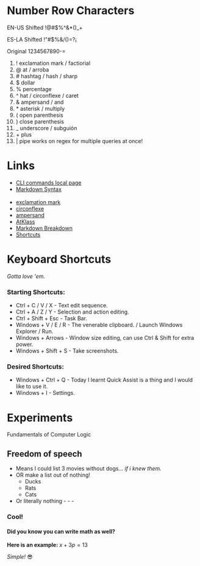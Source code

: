 # Number Row Characters
EN-US Shifted   !@#$%^&*()_+

ES-LA Shifted   !"#$%&/()=?¡

Original        1234567890-=
  1.  !  exclamation mark / factiorial
  1.  @  at / arroba
  1.  \#  hashtag  / hash  / sharp
  1.  $  dollar
  1.  %  percentage
  6.  ^  hat  /  circonflexe / caret
  7.  &  ampersand  /  and
  8.  \*  asterisk  /  multiply
  9.  (  open parenthesis
  10.  ) close parenthesis
  11.  _ underscore  /  subguión
  12.  \+ plus
  13.  | pipe works on regex for multiple queries at once!
# Links
  * [CLI commands local page](docs/cli.md)
  * [Markdown Syntax](https://daringfireball.net/projects/markdown/syntax#html)<br><br>
  * [exclamation mark](https://www.youtube.com/watch?v=dQw4w9WgXcQ)
  * [circonflexe](https://www.lawlessfrench.com/pronunciation/circumflex/)
  * [ampersand](https://en.wikipedia.org/wiki/Ampersand)
  * [AtKlass](https://app.atklass.com/members/l/dashboard)
  * [Markdown Breakdown](https://www.markdownguide.org/basic-syntax/)
  * [Shortcuts](https://support.microsoft.com/en-us/windows/keyboard-shortcuts-in-windows-dcc61a57-8ff0-cffe-9796-cb9706c75eec)

# Keyboard Shortcuts
*Gotta love 'em.*

### Starting Shortcuts:
  - Ctrl + C / V / X    - Text edit sequence.
  - Ctrl + A / Z / Y    - Selection and action editing.
  - Ctrl + Shift + Esc  - Task Bar.
  - Windows + V / E / R - The venerable clipboard. / Launch Windows Explorer / Run.
  - Windows + Arrows    - Window size editing, can use Ctrl & Shift for extra power.
  - Windows + Shift + S - Take screenshots.

### Desired Shortcuts:
  - Windows + Ctrl + Q  - Today I learnt Quick Assist is a thing and I would like to use it.
  - Windows + I         - Settings.

# Experiments
Fundamentals of Computer Logic

## Freedom of speech
  - Means I could list 3 movies without dogs... _if i knew them._
  - OR make a list out of nothing!
    - Ducks
    - Rats
    - Cats
   - Or literally nothing
    -
    -
    -   

  ### Cool! 
  #### Did you know you can write math as well?
**Here is an example:**
$x+3p=13$

*Simple!* :sunglasses:

